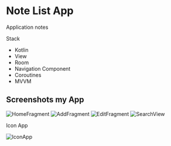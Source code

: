 # Note List App
Application notes

Stack
* Kotlin
* View
* Room
* Navigation Component
* Coroutines
* MVVM

## Screenshots my App

![HomeFragment](https://github.com/user-attachments/assets/3d582f7e-c1d1-4aad-9c18-b0f6ebdeb21b)
![AddFragment](https://github.com/user-attachments/assets/f3036cf5-0ddc-4185-a7d6-e69a07f42540)
![EditFragment](https://github.com/user-attachments/assets/77037b52-ee97-4dcd-bdac-c53210138af0)
![SearchView](https://github.com/user-attachments/assets/4c876ec6-985c-44dc-97f7-222c611dcf42)

Icon App

![IconApp](https://github.com/user-attachments/assets/e47118e9-ae51-47f5-a83e-ffc94f2797bc)




